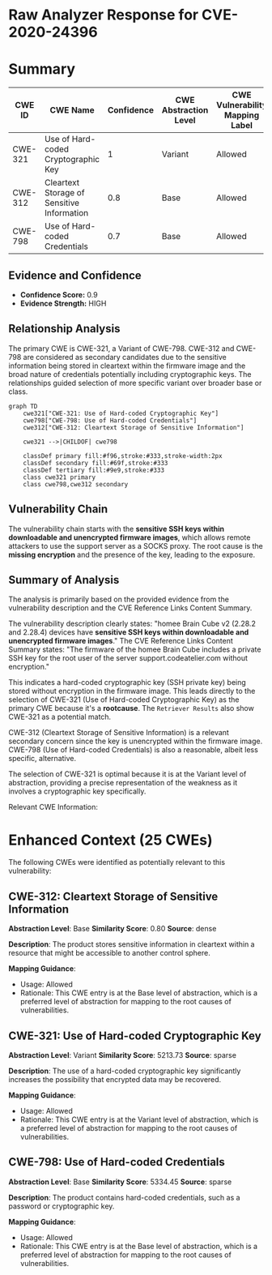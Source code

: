 # Raw Analyzer Response for CVE-2020-24396

# Summary
| CWE ID | CWE Name | Confidence | CWE Abstraction Level | CWE Vulnerability Mapping Label | CWE-Vulnerability Mapping Notes |
|---|---|---|---|---|---|
| CWE-321 | Use of Hard-coded Cryptographic Key | 1 | Variant | Allowed | Primary CWE |
| CWE-312 | Cleartext Storage of Sensitive Information | 0.8 | Base | Allowed | Secondary Candidate |
| CWE-798 | Use of Hard-coded Credentials | 0.7 | Base | Allowed | Secondary Candidate |

## Evidence and Confidence

*   **Confidence Score:** 0.9
*   **Evidence Strength:** HIGH

## Relationship Analysis
The primary CWE is CWE-321, a Variant of CWE-798. CWE-312 and CWE-798 are considered as secondary candidates due to the sensitive information being stored in cleartext within the firmware image and the broad nature of credentials potentially including cryptographic keys. The relationships guided selection of more specific variant over broader base or class.

```mermaid
graph TD
    cwe321["CWE-321: Use of Hard-coded Cryptographic Key"]
    cwe798["CWE-798: Use of Hard-coded Credentials"]
    cwe312["CWE-312: Cleartext Storage of Sensitive Information"]
    
    cwe321 -->|CHILDOF| cwe798
    
    classDef primary fill:#f96,stroke:#333,stroke-width:2px
    classDef secondary fill:#69f,stroke:#333
    classDef tertiary fill:#9e9,stroke:#333
    class cwe321 primary
    class cwe798,cwe312 secondary
```

## Vulnerability Chain
The vulnerability chain starts with the **sensitive SSH keys within downloadable and unencrypted firmware images**, which allows remote attackers to use the support server as a SOCKS proxy. The root cause is the **missing encryption** and the presence of the key, leading to the exposure.

## Summary of Analysis
The analysis is primarily based on the provided evidence from the vulnerability description and the CVE Reference Links Content Summary.

The vulnerability description clearly states: "homee Brain Cube v2 (2.28.2 and 2.28.4) devices have **sensitive SSH keys within downloadable and unencrypted firmware images**."
The CVE Reference Links Content Summary states: "The firmware of the homee Brain Cube includes a private SSH key for the root user of the server support.codeatelier.com without encryption."

This indicates a hard-coded cryptographic key (SSH private key) being stored without encryption in the firmware image. This leads directly to the selection of CWE-321 (Use of Hard-coded Cryptographic Key) as the primary CWE because it's a **rootcause**. The `Retriever Results` also show CWE-321 as a potential match.

CWE-312 (Cleartext Storage of Sensitive Information) is a relevant secondary concern since the key is unencrypted within the firmware image. CWE-798 (Use of Hard-coded Credentials) is also a reasonable, albeit less specific, alternative.

The selection of CWE-321 is optimal because it is at the Variant level of abstraction, providing a precise representation of the weakness as it involves a cryptographic key specifically.

Relevant CWE Information:

# Enhanced Context (25 CWEs)
The following CWEs were identified as potentially relevant to this vulnerability:

## CWE-312: Cleartext Storage of Sensitive Information
**Abstraction Level**: Base
**Similarity Score**: 0.80
**Source**: dense

**Description**:
The product stores sensitive information in cleartext within a resource that might be accessible to another control sphere.

**Mapping Guidance**:
- Usage: Allowed
- Rationale: This CWE entry is at the Base level of abstraction, which is a preferred level of abstraction for mapping to the root causes of vulnerabilities.

## CWE-321: Use of Hard-coded Cryptographic Key
**Abstraction Level**: Variant
**Similarity Score**: 5213.73
**Source**: sparse

**Description**:
The use of a hard-coded cryptographic key significantly increases the possibility that encrypted data may be recovered.

**Mapping Guidance**:
- Usage: Allowed
- Rationale: This CWE entry is at the Variant level of abstraction, which is a preferred level of abstraction for mapping to the root causes of vulnerabilities.

## CWE-798: Use of Hard-coded Credentials
**Abstraction Level**: Base
**Similarity Score**: 5334.45
**Source**: sparse

**Description**:
The product contains hard-coded credentials, such as a password or cryptographic key.

**Mapping Guidance**:
- Usage: Allowed
- Rationale: This CWE entry is at the Base level of abstraction, which is a preferred level of abstraction for mapping to the root causes of vulnerabilities.